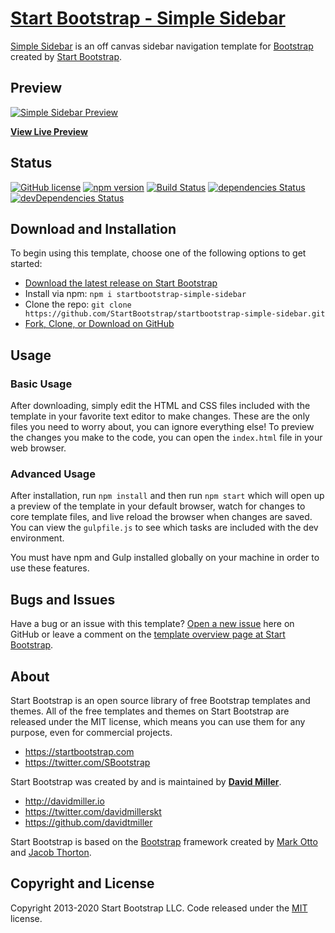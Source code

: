 # [Start Bootstrap - Simple Sidebar](https://startbootstrap.com/templates/simple-sidebar/)

[Simple Sidebar](https://startbootstrap.com/templates/simple-sidebar/) is an off canvas sidebar navigation template for [Bootstrap](https://getbootstrap.com/) created by [Start Bootstrap](https://startbootstrap.com/).

## Preview

[![Simple Sidebar Preview](https://startbootstrap.com/assets/img/screenshots/templates/simple-sidebar.png)](https://startbootstrap.github.io/startbootstrap-simple-sidebar/)

**[View Live Preview](https://startbootstrap.github.io/startbootstrap-simple-sidebar/)**

## Status

[![GitHub license](https://img.shields.io/badge/license-MIT-blue.svg)](https://raw.githubusercontent.com/StartBootstrap/startbootstrap-simple-sidebar/master/LICENSE)
[![npm version](https://img.shields.io/npm/v/startbootstrap-simple-sidebar.svg)](https://www.npmjs.com/package/startbootstrap-simple-sidebar)
[![Build Status](https://travis-ci.org/StartBootstrap/startbootstrap-simple-sidebar.svg?branch=master)](https://travis-ci.org/StartBootstrap/startbootstrap-simple-sidebar)
[![dependencies Status](https://david-dm.org/StartBootstrap/startbootstrap-simple-sidebar/status.svg)](https://david-dm.org/StartBootstrap/startbootstrap-simple-sidebar)
[![devDependencies Status](https://david-dm.org/StartBootstrap/startbootstrap-simple-sidebar/dev-status.svg)](https://david-dm.org/StartBootstrap/startbootstrap-simple-sidebar?type=dev)

## Download and Installation

To begin using this template, choose one of the following options to get started:

* [Download the latest release on Start Bootstrap](https://startbootstrap.com/templates/simple-sidebar/)
* Install via npm: `npm i startbootstrap-simple-sidebar`
* Clone the repo: `git clone https://github.com/StartBootstrap/startbootstrap-simple-sidebar.git`
* [Fork, Clone, or Download on GitHub](https://github.com/StartBootstrap/startbootstrap-simple-sidebar)

## Usage

### Basic Usage

After downloading, simply edit the HTML and CSS files included with the template in your favorite text editor to make changes. These are the only files you need to worry about, you can ignore everything else! To preview the changes you make to the code, you can open the `index.html` file in your web browser.

### Advanced Usage

After installation, run `npm install` and then run `npm start` which will open up a preview of the template in your default browser, watch for changes to core template files, and live reload the browser when changes are saved. You can view the `gulpfile.js` to see which tasks are included with the dev environment.

You must have npm and Gulp installed globally on your machine in order to use these features.

## Bugs and Issues

Have a bug or an issue with this template? [Open a new issue](https://github.com/StartBootstrap/startbootstrap-simple-sidebar/issues) here on GitHub or leave a comment on the [template overview page at Start Bootstrap](https://startbootstrap.com/templates/simple-sidebar/).

## About

Start Bootstrap is an open source library of free Bootstrap templates and themes. All of the free templates and themes on Start Bootstrap are released under the MIT license, which means you can use them for any purpose, even for commercial projects.

* <https://startbootstrap.com>
* <https://twitter.com/SBootstrap>

Start Bootstrap was created by and is maintained by **[David Miller](http://davidmiller.io/)**.

* <http://davidmiller.io>
* <https://twitter.com/davidmillerskt>
* <https://github.com/davidtmiller>

Start Bootstrap is based on the [Bootstrap](https://getbootstrap.com/) framework created by [Mark Otto](https://twitter.com/mdo) and [Jacob Thorton](https://twitter.com/fat).

## Copyright and License

Copyright 2013-2020 Start Bootstrap LLC. Code released under the [MIT](https://github.com/StartBootstrap/startbootstrap-simple-sidebar/blob/gh-pages/LICENSE) license.
